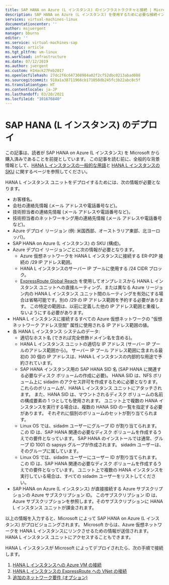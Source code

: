 ```yaml
---
title: SAP HANA on Azure (L インスタンス) のインフラストラクチャと接続 | Microsoft Docs
description: SAP HANA on Azure (L インスタンス) を使用するために必要な接続インフラストラクチャを構成します。
services: virtual-machines-linux
documentationcenter: ''
author: msjuergent
manager: bburns
editor: ''
ms.service: virtual-machines-sap
ms.topic: article
ms.tgt_pltfrm: vm-linux
ms.workload: infrastructure
ms.date: 07/12/2019
ms.author: juergent
ms.custom: H1Hack27Feb2017
ms.openlocfilehash: 27dc2f6c647308984a02f2cf52dbc0213abad088
ms.sourcegitcommit: 910a1a38711966cb171050db245fc3b22abc8c5f
ms.translationtype: HT
ms.contentlocale: ja-JP
ms.lasthandoff: 03/20/2021
ms.locfileid: "101676840"
---
```

# <a name="sap-hana-large-instances-deployment"></a>SAP HANA (L インスタンス) のデプロイ 

この記事は、読者が SAP HANA on Azure (L インスタンス) を Microsoft から購入済みであることを前提としています。 この記事を読む前に、全般的な背景情報として、[HANA L インスタンスの一般的な用語](hana-know-terms.md)と [HANA L インスタンスの SKU](hana-available-skus.md) に関するページを参照してください。


HANA L インスタンス ユニットをデプロイするためには、次の情報が必要となります。

- お客様名。
- 会社の連絡先情報 (メール アドレスや電話番号など)。
- 技術担当者の連絡先情報 (メール アドレスや電話番号など)。
- 技術担当者のネットワーキング用の連絡先情報 (メール アドレスや電話番号など)。
- Azure デプロイ リージョン (例: 米国西部、オーストラリア東部、北ヨーロッパ)。
- SAP HANA on Azure (L インスタンス) の SKU (構成)。
- Azure デプロイ リージョンごとに次の情報が必要となります。
    - Azure 仮想ネットワークを HANA L インスタンスに接続する ER-P2P 接続の /29 IP アドレス範囲。
    - HANA L インスタンスのサーバー IP プールに使用する /24 CIDR ブロック。
    - [ExpressRoute Global Reach](../../../expressroute/expressroute-global-reach.md) を使用してオンプレミスから HANA L インスタンス ユニットへの直接ルーティング、または異なる Azure リージョン内の HANA L インスタンス ユニット間のルーティングを有効にする場合は省略可能です。別の /29 の IP アドレス範囲を予約する必要があります。 この特定の範囲は、以前に定義した他の IP アドレス範囲と重複しないようにする必要があります。
- HANA L インスタンスに接続するすべての Azure 仮想ネットワークの "仮想ネットワーク アドレス空間" 属性に使用される IP アドレス範囲の値。
- 各 HANA L インスタンス システムのデータ:
  - 適切なホスト名 (できれば完全修飾ドメイン名を含める)。
  - HANA L インスタンス ユニットの適切な IP アドレス (サーバー IP プールのアドレス範囲から)。 サーバー IP プール アドレス範囲に含まれる最初の 30 個の IP アドレスは、HANA L インスタンスの内部的な用途で予約されています。
  - SAP HANA インスタンス用の SAP HANA SID 名 (SAP HANA に関連する必要なディスク ボリュームの作成に必要)。 HANA SID は、NFS ボリューム上に sidadm のアクセス許可を作成するために必要となります。 これらのボリュームが、HANA L インスタンス ユニットにアタッチされます。 また、HANA SID は、マウントされるディスク ボリュームの名前の構成要素の 1 つとしても使用されます。 ユニット上で複数の HANA インスタンスを実行する場合は、複数の HANA SID の一覧を指定する必要があります。 それぞれに個別のボリュームのセットが割り当てられます。
  - Linux OS では、sidadm ユーザーにグループ ID が割り当てられます。 この ID は、SAP HANA 関連の必要なディスク ボリュームを作成するうえでの要件となっています。 SAP HANA のインストールでは通常、グループ ID 1001 の sapsys グループが作成されます。 sidadm ユーザーは、そのグループに属しています。
  - Linux OS では、sidadm ユーザーにユーザー ID が割り当てられます。 この ID は、SAP HANA 関連の必要なディスク ボリュームを作成するうえでの要件となっています。 ユニット上で複数の HANA インスタンスを実行している場合は、すべての sidadm ユーザーをリストしてください。 
- SAP HANA on Azure (L インスタンス) が直接接続する Azure サブスクリプションの Azure サブスクリプション ID。 このサブスクリプション ID は、Azure サブスクリプションを参照します。そのサブスクリプションに HANA L インスタンス ユニットが課金されます。

以上の情報を入力すると、Microsoft によって SAP HANA on Azure (L インスタンス) がプロビジョニングされます。 Microsoft からは、Azure 仮想ネットワークを HANA L インスタンスにリンクさせるための情報が送信されます。 HANA L インスタンス ユニットにアクセスすることもできます。

HANA L インスタンスが Microsoft によってデプロイされたら、次の手順で接続します。

1. [HANA L インスタンスへの Azure VM の接続](hana-connect-azure-vm-large-instances.md)
2. [HANA L インスタンスの ExpressRoute への VNet の接続](hana-connect-vnet-express-route.md)
3. [追加のネットワーク要件 (オプション)](hana-additional-network-requirements.md)
